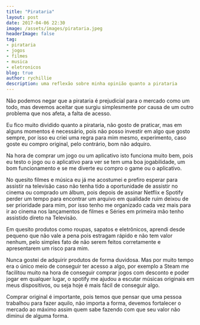 ```yaml
---
title: "Pirataria"
layout: post
date: 2017-04-06 22:30
image: /assets/images/pirataria.jpeg
headerImage: false
tag:
- pirataria
- jogos
- filmes
- musica
- eletronicos
blog: true
author: rychillie
description: uma reflexão sobre minha opinião quanto a pirataria
---
```

<script async src="//pagead2.googlesyndication.com/pagead/js/adsbygoogle.js"></script>
<!-- Final_texto_okgnow -->
<ins class="adsbygoogle"
     style="display:block"
     data-ad-client="ca-pub-7837358846130941"
     data-ad-slot="9265933715"
     data-ad-format="auto"></ins>
<script>
(adsbygoogle = window.adsbygoogle || []).push({});
</script>

Não podemos negar que a pirataria é prejudicial para o mercado como um todo, mas devemos aceitar que surgiu simplesmente por causa de um outro problema que nos afeta, a falta de acesso.

Eu fico muito dividido quanto a pirataria, não gosto de praticar, mas em alguns momentos é necessário, pois não posso investir em algo que gosto sempre, por isso eu criei uma regra para mim mesmo, experimento, caso goste eu compro original, pelo contrário, bom não adquiro.

Na hora de comprar um jogo ou um aplicativo isto funciona muito bem, pois eu testo o jogo ou o aplicativo para ver se tem uma boa jogabilidade, um bom funcionamento e se me diverte eu compro o game ou o aplicativo.

No quesito filmes e música eu já me acostumei e prefiro esperar para assistir na televisão caso não tenha tido a oportunidade de assistir no cinema ou comprado um álbum, pois depois de assinar Netflix e Spotify perder um tempo para encontrar um arquivo em qualidade ruim deixou de ser prioridade para mim, por isso tenho me organizado cada vez mais para ir ao cinema nos lançamentos de filmes e Séries em primeira mão tenho assistido direto na Televisão.

Em quesito produtos como roupas, sapatos e eletrônicos, aprendi desde pequeno que não vale a pena pois estragam rápido e não tem valor nenhum, pelo simples fato de não serem feitos corretamente e apresentarem um risco para mim.

Nunca gostei de adquirir produtos de forma duvidosa. Mas por muito tempo era o único meio de conseguir ter acesso a algo, por exemplo a Steam me facilitou muito na hora de conseguir comprar jogos com desconto e poder jogar em qualquer lugar, o spotify me ajudou a escutar músicas originais em meus dispositivos, ou seja hoje é mais fácil de conseguir algo.

Comprar original é importante, pois temos que pensar que uma pessoa trabalhou para fazer aquilo, não importa a forma, devemos fortalecer o mercado ao máximo assim quem sabe fazendo com que seu valor não diminui de alguma forma.
